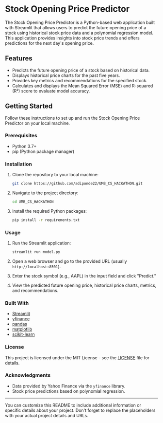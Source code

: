 # Stock Opening Price Predictor

The Stock Opening Price Predictor is a Python-based web application built with Streamlit that allows users to predict the future opening price of a stock using historical stock price data and a polynomial regression model. This application provides insights into stock price trends and offers predictions for the next day's opening price.

## Features

- Predicts the future opening price of a stock based on historical data.
- Displays historical price charts for the past five years.
- Provides key metrics and recommendations for the specified stock.
- Calculates and displays the Mean Squared Error (MSE) and R-squared (R²) score to evaluate model accuracy.

## Getting Started

Follow these instructions to set up and run the Stock Opening Price Predictor on your local machine.

### Prerequisites

- Python 3.7+
- pip (Python package manager)

### Installation

1. Clone the repository to your local machine:

   ```bash
   git clone https://github.com/adiponde22/UMB_CS_HACKATHON.git
   ```

2. Navigate to the project directory:

   ```bash
   cd UMB_CS_HACKATHON
   ```

3. Install the required Python packages:

   ```bash
   pip install -r requirements.txt
   ```

### Usage

1. Run the Streamlit application:

   ```bash
   streamlit run model.py
   ```

2. Open a web browser and go to the provided URL (usually `http://localhost:8501`).

3. Enter the stock symbol (e.g., AAPL) in the input field and click "Predict."

4. View the predicted future opening price, historical price charts, metrics, and recommendations.

### Built With

- [Streamlit](https://www.streamlit.io/)
- [yfinance](https://pypi.org/project/yfinance/)
- [pandas](https://pandas.pydata.org/)
- [matplotlib](https://matplotlib.org/)
- [scikit-learn](https://scikit-learn.org/)

### License

This project is licensed under the MIT License - see the [LICENSE](LICENSE) file for details.

### Acknowledgments

- Data provided by Yahoo Finance via the `yfinance` library.
- Stock price predictions based on polynomial regression.

---

You can customize this README to include additional information or specific details about your project. Don't forget to replace the placeholders with your actual project details and URLs.
